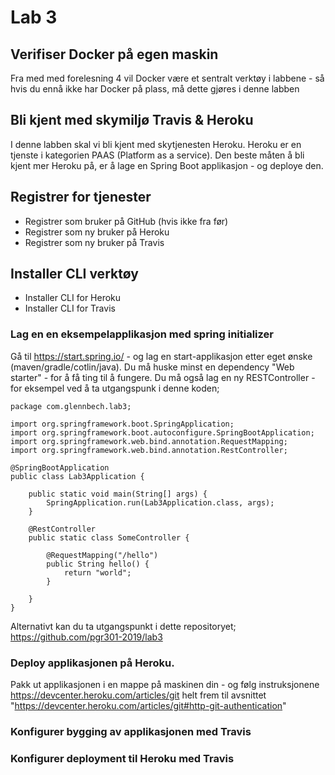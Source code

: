 # Lab 3

## Verifiser Docker på egen maskin

Fra med med forelesning 4 vil Docker være et sentralt verktøy i labbene - så
hvis du ennå ikke har Docker på plass, må dette gjøres i denne labben

## Bli kjent med skymiljø Travis & Heroku

I denne labben skal vi bli kjent med skytjenesten Heroku. Heroku er en tjenste i kategorien PAAS (Platform as a service). Den beste måten å bli kjent mer Heroku på, er å lage en Spring Boot applikasjon - og deploye den.

## Registrer for tjenester

* Registrer som bruker på GitHub (hvis ikke fra før)
* Registrer som ny bruker på Heroku
* Registrer som ny bruker på Travis

## Installer CLI verktøy

* Installer CLI for Heroku
* Installer CLI for Travis

### Lag en en eksempelapplikasjon med spring initializer

Gå til https://start.spring.io/ - og lag en start-applikasjon etter eget ønske (maven/gradle/cotlin/java). Du må huske minst en dependency "Web starter" - for å få ting til å fungere. Du må også lag en ny RESTController - for eksempel ved å ta utgangspunk i denne koden; 

```
package com.glennbech.lab3;

import org.springframework.boot.SpringApplication;
import org.springframework.boot.autoconfigure.SpringBootApplication;
import org.springframework.web.bind.annotation.RequestMapping;
import org.springframework.web.bind.annotation.RestController;

@SpringBootApplication
public class Lab3Application {

	public static void main(String[] args) {
		SpringApplication.run(Lab3Application.class, args);
	}

	@RestController
	public static class SomeController {

		@RequestMapping("/hello")
		public String hello() {
			return "world";
		}

	}
}
```

Alternativt kan du ta utgangspunkt i dette repositoryet; https://github.com/pgr301-2019/lab3

### Deploy applikasjonen på Heroku.

Pakk ut applikasjonen i en mappe på maskinen din - og følg instruksjonene https://devcenter.heroku.com/articles/git
helt frem til avsnittet "https://devcenter.heroku.com/articles/git#http-git-authentication"

### Konfigurer bygging av applikasjonen med Travis

### Konfigurer deployment til Heroku med Travis

